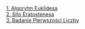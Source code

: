 [1. Algorytm Euklidesa](euklides.py)<br/>
[2. Sito Eratostenesa](sito_eratostenesa.py)<br/>
[3. Badanie Pierwszości Liczby](czy_pierwsza.py)